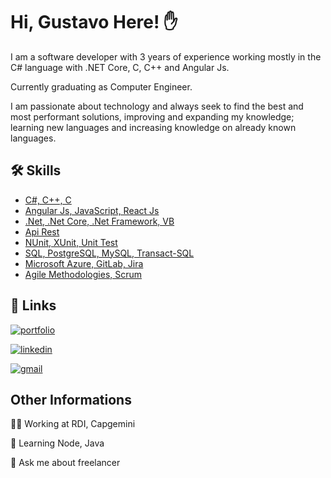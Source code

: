 # Hi, Gustavo Here! ✋

I am a software developer with 3 years of experience working mostly in the C# language with .NET Core, C, C++ and Angular Js. 

Currently graduating as Computer Engineer. 

I am passionate about technology and always seek to find the best and most performant solutions, improving and expanding my knowledge; learning new languages and increasing knowledge on already known languages.
## 🛠 Skills

 - [C#, C++, C](https://github.com/GustavoGFV?tab=repositories)
 - [Angular Js, JavaScript, React Js](https://github.com/GustavoGFV?tab=repositories)
 - [.Net, .Net Core, .Net Framework, VB]()
 - [Api Rest]()
 - [NUnit, XUnit, Unit Test]()
 - [SQL, PostgreSQL, MySQL, Transact-SQL]()
 - [Microsoft Azure, GitLab, Jira]()
 - [Agile Methodologies, Scrum]()


## 🔗 Links
[![portfolio](https://img.shields.io/badge/GitHub-100000?style=for-the-badge&logo=github&logoColor=white)](https://github.com/GustavoGFV?tab=repositories)

[![linkedin](https://img.shields.io/badge/linkedin-0A66C2?style=for-the-badge&logo=linkedin&logoColor=white)](https://www.linkedin.com/in/gustavofv)

[![gmail](https://img.shields.io/badge/Gmail-D14836?style=for-the-badge&logo=gmail&logoColor=white)](gustavofelipgfv@gmail.com)


## Other Informations
👩‍💻 Working at RDI, Capgemini

🧠 Learning Node, Java

💬 Ask me about freelancer

